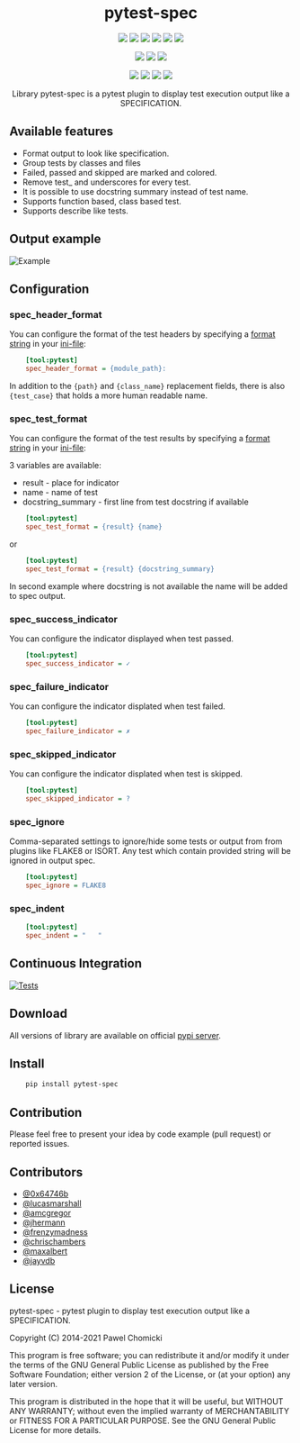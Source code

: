 <p>
    <h1 align="center">pytest-spec</h1>
    <p align="center">
        <img src="https://badgen.net/badge/python/2.7/green">
        <img src="https://badgen.net/badge/python/3.5/green">
        <img src="https://badgen.net/badge/python/3.6/green">
        <img src="https://badgen.net/badge/python/3.7/green">
        <img src="https://badgen.net/badge/python/3.8/green">
        <img src="https://badgen.net/badge/python/3.9/green">
    </p>
    <p align="center">
        <img src="https://badgen.net/badge/os/linux/blue">
        <img src="https://badgen.net/badge/os/windows/blue">
        <img src="https://badgen.net/badge/os/macos/blue">
    </p>
    <p align="center">
        <img src="https://badgen.net/badge/pytest/3.9.3/purple">
        <img src="https://badgen.net/badge/pytest/4.6.11/purple">
        <img src="https://badgen.net/badge/pytest/5.4.3/purple">
        <img src="https://badgen.net/badge/pytest/6.1.2/purple">
    </p>
    <p align="center">
        Library pytest-spec is a pytest plugin to display test execution output like a SPECIFICATION.
    </p>
</p>


## Available features

* Format output to look like specification.
* Group tests by classes and files
* Failed, passed and skipped are marked and colored.
* Remove test\_ and underscores for every test.
* It is possible to use docstring summary instead of test name.
* Supports function based, class based test.
* Supports describe like tests.


## Output example

![Example](https://github.com/pchomik/pytest-spec/raw/master/docs/output.gif)


## Configuration

### spec_header_format

You can configure the format of the test headers by specifying a [format string](https://docs.python.org/2/library/string.html#format-string-syntax) in your [ini-file](http://doc.pytest.org/en/latest/customize.html#inifiles):

```ini
    [tool:pytest]
    spec_header_format = {module_path}:
```

In addition to the ``{path}`` and ``{class_name}`` replacement fields, there is also ``{test_case}`` that holds a more human readable name.

### spec_test_format

You can configure the format of the test results by specifying a [format string](https://docs.python.org/2/library/string.html#format-string-syntax) in your [ini-file](http://doc.pytest.org/en/latest/customize.html#inifiles):

3 variables are available:
* result - place for indicator
* name - name of test
* docstring_summary - first line from test docstring if available

```ini
    [tool:pytest]
    spec_test_format = {result} {name}
```

or

```ini
    [tool:pytest]
    spec_test_format = {result} {docstring_summary}
```

In second example where docstring is not available the name will be added to spec output.

### spec_success_indicator

You can configure the indicator displayed when test passed.

```ini
    [tool:pytest]
    spec_success_indicator = ✓
```

### spec_failure_indicator

You can configure the indicator displated when test failed.

```ini
    [tool:pytest]
    spec_failure_indicator = ✗
```

### spec_skipped_indicator

You can configure the indicator displated when test is skipped.

```ini
    [tool:pytest]
    spec_skipped_indicator = ?
```

### spec_ignore

Comma-separated settings to ignore/hide some tests or output from from plugins like FLAKE8 or ISORT.
Any test which contain provided string will be ignored in output spec.

```ini
    [tool:pytest]
    spec_ignore = FLAKE8
```

### spec_indent

```ini
    [tool:pytest]
    spec_indent = "   "
```

## Continuous Integration

[![Tests](https://github.com/pchomik/pytest-spec/workflows/test/badge.svg)](https://github.com/pchomik/pytest-spec/actions)


## Download

All versions of library are available on official [pypi server](https://pypi.org/project/pytest-spec/#history).

## Install

```sh
    pip install pytest-spec
```

## Contribution

Please feel free to present your idea by code example (pull request) or reported issues.

## Contributors

* [@0x64746b](https://github.com/0x64746b)
* [@lucasmarshall](https://github.com/lucasmarshall)
* [@amcgregor](https://github.com/amcgregor)
* [@jhermann](https://github.com/jhermann)
* [@frenzymadness](https://github.com/frenzymadness)
* [@chrischambers](https://github.com/chrischambers)
* [@maxalbert](https://github.com/maxalbert)
* [@jayvdb](https://github.com/jayvdb)

## License

pytest-spec - pytest plugin to display test execution output like a SPECIFICATION.

Copyright (C) 2014-2021 Pawel Chomicki

This program is free software; you can redistribute it and/or modify it under the terms of the GNU General Public License as published by the Free Software Foundation; either version 2 of the License, or (at your option) any later version.

This program is distributed in the hope that it will be useful, but WITHOUT ANY WARRANTY; without even the implied warranty of MERCHANTABILITY or FITNESS FOR A PARTICULAR PURPOSE. See the GNU General Public License for more details.
